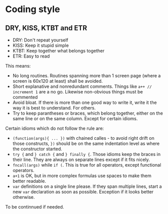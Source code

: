 # Coding style

## DRY, KISS, KTBT and ETR

- DRY: Don't repeat yourself
- KISS: Keep it stupid simple
- KTBT: Keep together what belongs together
- ETR: Easy to read

This means:

- No long routines.  Routines spanning more than 1 screen page (where a screen is 60x120 at least) shall be avoided.
- Short explanative and nonredundant comments.  Things like `a++ // increment 1` are a no go.  Likewise non-obvious things must be commented
- Avoid bloat.  If there is more than one good way to write it, write it the way it is best to understand.  For others.
- Try to keep parantheses or braces, which belong together, either on the same line or on the same column.  Except for certain idioms.

Certain idioms which do not follow the rule are:

- `(function(args){ ... })` with chained calles - to avoid right drift on those constructs, `})` should be on the same indentation level as where the constructor started.
- `try {` and `} catch {` and `} finally {`.  Those idioms keep the braces in their line.  They are always on separate lines except if it fits nicely.
- `fncall(args)` while `if (`.  This is true for all operators, except functional operators.
- `a+1` is OK, but in more complex formulas use spaces to make them better readable.
- `var` definitions on a single line please.  If they span multiple lines, start a new `var` declaration as soon as possible.  Exception if it looks better otherwise.

To be continnued if needed.

